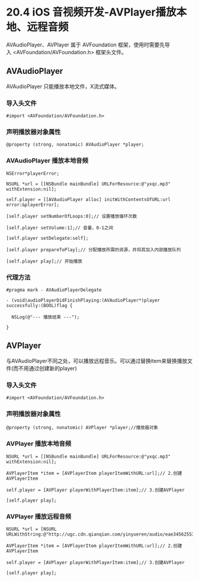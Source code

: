 # 20.4 iOS 音视频开发-AVPlayer播放本地、远程音频

AVAudioPlayer、AVPlayer 属于 AVFoundation 框架，使用时需要先导入 <AVFoundation/AVFoundation.h> 框架头文件。



## AVAudioPlayer

AVAudioPlayer 只能播放本地文件，X流式媒体。

### 导入头文件

```
#import <AVFoundation/AVFoundation.h>

```

### 声明播放器对象属性

```
@property (strong, nonatomic) AVAudioPlayer *player;

```

### AVAudioPlayer 播放本地音频
```
NSError*playerError;

NSURL *url = [[NSBundle mainBundle] URLForResource:@"yxqc.mp3" withExtension:nil];

self.player = [[AVAudioPlayer alloc] initWithContentsOfURL:url error:&playerError];

[self.player setNumberOfLoops:0];// 设置播放循环次数

[self.player setVolume:1];// 音量，0-1之间

[self.player setDelegate:self];

[self.player prepareToPlay];// 分配播放所需的资源，并将其加入内部播放队列

[self.player play];// 开始播放
```

### 代理方法
```
#pragma mark - AVAudioPlayerDelegate

- (void)audioPlayerDidFinishPlaying:(AVAudioPlayer*)player successfully:(BOOL)flag {

  NSLog(@"--- 播放结束 ---");

}
```


## AVPlayer

与AVAudioPlayer不同之处，可以播放远程音乐。可以通过替换item来替换播放文件(而不用通过创建新的player)

### 导入头文件

```
#import <AVFoundation/AVFoundation.h>
```

### 声明播放器对象属性

```
@property (strong, nonatomic) AVPlayer *player;//播放器对象

```

### AVPlayer 播放本地音频
```
NSURL *url = [[NSBundle mainBundle] URLForResource:@"yxqc.mp3" withExtension:nil];

AVPlayerItem *item = [AVPlayerItem playerItemWithURL:url];// 2.创建AVPlayerItem

self.player = [AVPlayer playerWithPlayerItem:item];// 3.创建AVPlayer

[self.player play];

```

### AVPlayer 播放远程音频

```
NSURL *url = [NSURL URLWithString:@"http://ugc.cdn.qianqian.com/yinyueren/audio/eae34562553f5c48c573d42f281b4b70.mp3"];

AVPlayerItem *item = [AVPlayerItem playerItemWithURL:url];// 2.创建AVPlayerItem

self.player = [AVPlayer playerWithPlayerItem:item];// 3.创建AVPlayer

[self.player play];

```

